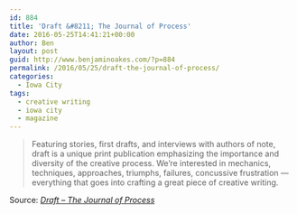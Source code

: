```yaml
---
id: 884
title: 'Draft &#8211; The Journal of Process'
date: 2016-05-25T14:41:21+00:00
author: Ben
layout: post
guid: http://www.benjaminoakes.com/?p=884
permalink: /2016/05/25/draft-the-journal-of-process/
categories:
  - Iowa City
tags:
  - creative writing
  - iowa city
  - magazine
---
```

> Featuring stories, first drafts, and interviews with authors of note, draft is a unique print publication emphasizing the importance and diversity of the creative process. We’re interested in mechanics, techniques, approaches, triumphs, failures, concussive frustration — everything that goes into crafting a great piece of creative writing.

Source: _[Draft &#8211; The Journal of Process](http://draftjournal.com/)_